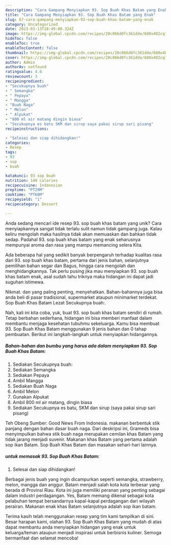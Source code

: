 ```yaml
---
description: "Cara Gampang Menyiapkan 93. Sop Buah Khas Batam yang Enak"
title: "Cara Gampang Menyiapkan 93. Sop Buah Khas Batam yang Enak"
slug: 67-cara-gampang-menyiapkan-93-sop-buah-khas-batam-yang-enak
category: Uncategorized
date: 2023-03-13T18:49:00.324Z
image: https://img-global.cpcdn.com/recipes/20c066d0fc361dde/680x482cq70/93-sop-buah-khas-batam-foto-resep-utama.jpg
hideToc: false
enableToc: true
enableTocContent: false
thumbnail: https://img-global.cpcdn.com/recipes/20c066d0fc361dde/680x482cq70/93-sop-buah-khas-batam-foto-resep-utama.jpg
cover: https://img-global.cpcdn.com/recipes/20c066d0fc361dde/680x482cq70/93-sop-buah-khas-batam-foto-resep-utama.jpg
author: Admin
authorAv: notfound
ratingvalue: 4.6
reviewcount: 3
recipeingredient:
- "Secukupnya buah"
- " Semangka"
- " Pepaya"
- " Mangga"
- "Buah Naga"
- " Melon"
- " Alpukat"
- "800 ml air matang dingin biasa"
- "Secukupnya es batu SKM dan sirup saya pakai sirup sari pisang"
recipeinstructions:

- "Selesai dan siap dihidangkan!"
categories:
- Resep
tags:
- 93
- sop
- buah

katakunci: 93 sop buah 
nutrition: 149 calories
recipecuisine: Indonesian
preptime: "PT29M"
cooktime: "PT60M"
recipeyield: "1"
recipecategory: Dessert

---
```





Anda sedang mencari ide resep 93. sop buah khas batam yang unik? Cara menyiapkannya sangat tidak terlalu sulit namun tidak gampang juga. Kalau keliru mengolah maka hasilnya tidak akan memuaskan dan bahkan tidak sedap. Padahal 93. sop buah khas batam yang enak seharusnya mempunyai aroma dan rasa yang mampu memancing selera Kita.





Ada beberapa hal yang sedikit banyak berpengaruh terhadap kualitas rasa dari 93. sop buah khas batam, pertama dari jenis bahan, selanjutnya pemilihan bahan segar dan Bagus, hingga cara mengolah dan menghidangkannya. Tak perlu pusing jika mau menyiapkan 93. sop buah khas batam enak,      asal sudah tahu triknya maka hidangan ini dapat jadi suguhan istimewa.














Nikmat. dan yang paling penting, menyehatkan. Bahan-bahannya juga bisa anda beli di pasar tradisional, supermarket ataupun minimarket terdekat. Sop Buah Khas Batam Lezat Secukupnya buah:.






Nah, kali ini kita coba, yuk, buat 93. sop buah khas batam sendiri di rumah. Tetap berbahan sederhana, hidangan ini bisa memberi manfaat dalam membantu menjaga kesehatan tubuhmu sekeluarga. Kamu bisa membuat 93. Sop Buah Khas Batam menggunakan 9 jenis bahan dan 0 tahap pembuatan. Berikut ini langkah-langkah untuk menyiapkan hidangannya.

<!--inarticleads1-->

##### Bahan-bahan dan bumbu yang harus ada dalam menyiapkan 93. Sop Buah Khas Batam:

1. Sediakan Secukupnya buah:
1. Sediakan  Semangka
1. Sediakan  Pepaya
1. Ambil  Mangga
1. Sediakan Buah Naga
1. Ambil  Melon
1. Gunakan  Alpukat
1. Ambil 800 ml air matang, dingin biasa
1. Sediakan Secukupnya es batu, SKM dan sirup (saya pakai sirup sari pisang)


Teh Obeng Sumber: Good News From Indonesia. makanan berbentuk stik panjang dengan bahan dasar buah naga. Dari deskripsi ini, Grameds bisa menyimpulkan bahwa stik buah naga merupakan cemilan khas Batam yang tidak jarang menjadi suvenir. Makanan khas Batam yang pertama adalah sop ikan Batam. Sop Buah Khas Batam dan masakan sehari-hari lainnya. 

<!--inarticleads2-->

#####  untuk memasak 93. Sop Buah Khas Batam:


1. Selesai dan siap dihidangkan!

Berbagai jenis buah yang ingin dicampurkan seperti semangka, strawberry, melon, mangga dan anggur. Batam menjadi salah kota kota terbesar yang berada di Provinsi Riau. Kota ini juga memiliki peranan yang penting sebagai dalam industri perdagangan. Yes, Batam memang dikenal sebagai kota pelabuhan tempat bersandarnya kapal-kapal perdagangan dari wilayah perairan. Makanan enak khas Batam selanjutnya adalah sop ikan batam. 

Terima kasih telah menggunakan resep yang tim kami tampilkan di sini. Besar harapan kami, olahan 93. Sop Buah Khas Batam yang mudah di atas dapat membantu anda menyiapkan hidangan yang enak untuk keluarga/teman ataupun menjadi inspirasi untuk berbisnis kuliner. Semoga bermanfaat dan selamat mencoba!
